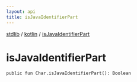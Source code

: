 ```yaml
---
layout: api
title: isJavaIdentifierPart
---
```

[stdlib](../index.html) / [kotlin](index.html) / [isJavaIdentifierPart](isJavaIdentifierPart.html)

# isJavaIdentifierPart

```
public fun Char.isJavaIdentifierPart(): Boolean
```
